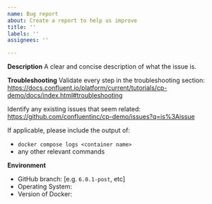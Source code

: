 ```yaml
---
name: Bug report
about: Create a report to help us improve
title: ''
labels: ''
assignees: ''

---
```


**Description**
A clear and concise description of what the issue is.

**Troubleshooting**
Validate every step in the troubleshooting section: https://docs.confluent.io/platform/current/tutorials/cp-demo/docs/index.html#troubleshooting

Identify any existing issues that seem related: https://github.com/confluentinc/cp-demo/issues?q=is%3Aissue

If applicable, please include the output of:
 - `docker compose logs <container name>`
 - any other relevant commands

**Environment**
 - GitHub branch: [e.g. `6.0.1-post`, etc]
 - Operating System:
 - Version of Docker:
